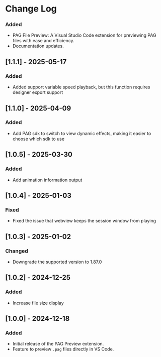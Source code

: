 <!--
 * @Author: haobin.wang
 * @Date: 2024-12-17 11:43:12
 * @LastEditors: haobin.wang
 * @LastEditTime: 2025-05-20 14:38:56
 * @Description: Do not edit
-->
# Change Log

### Added
- PAG File Preview: A Visual Studio Code extension for previewing PAG files with ease and efficiency.
- Documentation updates.

## [1.1.1] - 2025-05-17
### Added
- Added support variable speed playback, but this function requires designer export support

## [1.1.0] - 2025-04-09
### Added
- Add PAG sdk to switch to view dynamic effects, making it easier to choose which sdk to use

## [1.0.5] - 2025-03-30
### Added
- Add animation information output

## [1.0.4] - 2025-01-03
### Fixed
- Fixed the issue that webview keeps the session window from playing

## [1.0.3] - 2025-01-02
### Changed
- Downgrade the supported version to 1.87.0

## [1.0.2] - 2024-12-25
### Added
- Increase file size display

## [1.0.0] - 2024-12-18
### Added
- Initial release of the PAG Preview extension.
- Feature to preview `.pag` files directly in VS Code.